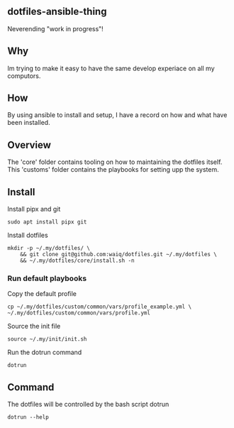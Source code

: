 ## dotfiles-ansible-thing

Neverending "work in progress"!

## Why

Im trying to make it easy to have the same develop experiace on all my computors.

## How

By using ansible to install and setup, I have a record on how and what have
been installed.

## Overview

The 'core' folder contains tooling on how to maintaining the dotfiles itself.
This 'customs' folder contains the playbooks for setting upp the system.

## Install

Install pipx and git

```shell
sudo apt install pipx git
```

Install dotfiles

```shell
mkdir -p ~/.my/dotfiles/ \
    && git clone git@github.com:waiq/dotfiles.git ~/.my/dotfiles \
    && ~/.my/dotfiles/core/install.sh -n
```

### Run default playbooks

Copy the default profile

```shell
cp ~/.my/dotfiles/custom/common/vars/profile_example.yml \
~/.my/dotfiles/custom/common/vars/profile.yml
```

Source the init file

```shell
source ~/.my/init/init.sh
```

Run the dotrun command

```shell
dotrun
```

## Command

The dotfiles will be controlled by the bash script dotrun

```shell
dotrun --help
```
